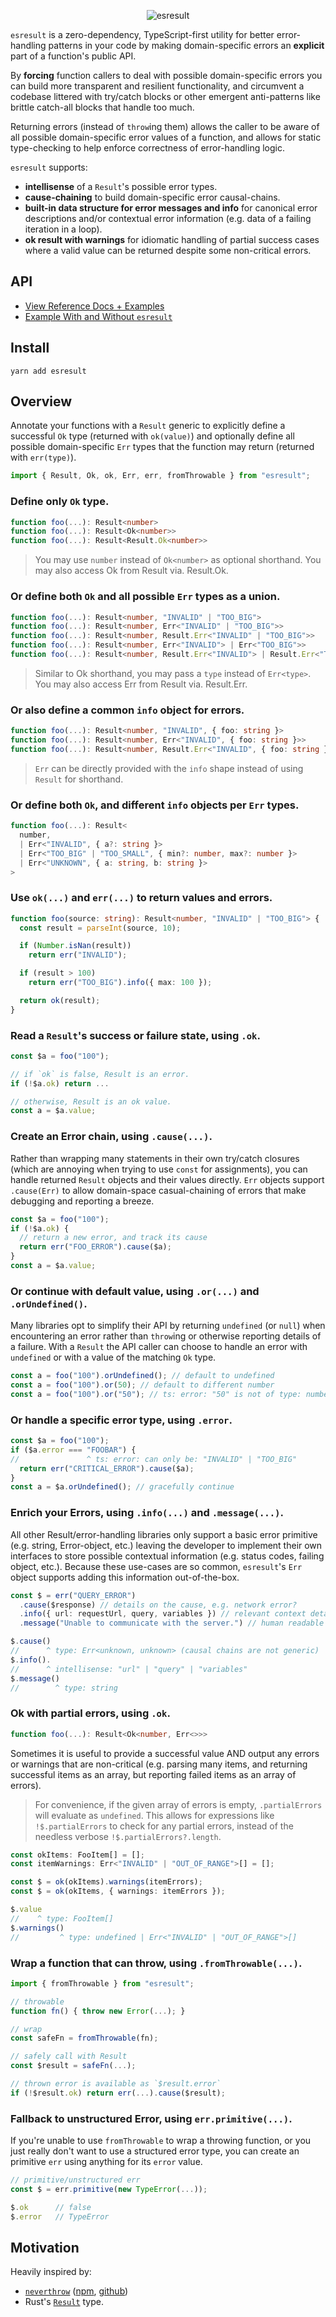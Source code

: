 <p align="center">
  <img src="https://user-images.githubusercontent.com/8391902/147464722-786db152-e32d-429a-955a-d1e12960b8fc.png" alt="esresult" />
</p>

`esresult` is a zero-dependency, TypeScript-first utility for better
error-handling patterns in your code by making domain-specific errors an
**explicit** part of a function's public API.

By **forcing** function callers to deal with possible domain-specific errors you
can build more transparent and resilient functionality, and circumvent a
codebase littered with try/catch blocks or other emergent anti-patterns like
brittle catch-all blocks that handle too much.

Returning errors (instead of `throw`ing them) allows the caller to be aware of
all possible domain-specific error values of a function, and allows for static
type-checking to help enforce correctness of error-handling logic.

`esresult` supports:

- **intellisense** of a `Result`'s possible error types.
- **cause-chaining** to build domain-specific error causal-chains.
- **built-in data structure for error messages and info** for canonical error
  descriptions and/or contextual error information (e.g. data of a failing
  iteration in a loop).
- **ok result with warnings** for idiomatic handling of partial success cases
  where a valid value can be returned despite some non-critical errors.

## API

- [View Reference Docs + Examples](https://ptboyer.github.io/esresult/)
- [Example With and Without `esresult`](./EXAMPLE.md)

## Install

```shell
yarn add esresult
```

## Overview

Annotate your functions with a `Result` generic to explicitly define a
successful `Ok` type (returned with `ok(value)`) and optionally define all
possible domain-specific `Err` types that the function may return (returned with
`err(type)`).

```ts
import { Result, Ok, ok, Err, err, fromThrowable } from "esresult";
```



### Define only `Ok` type.

```ts
function foo(...): Result<number>
function foo(...): Result<Ok<number>>
function foo(...): Result<Result.Ok<number>>
```

> You may use `number` instead of `Ok<number>` as optional shorthand. You may
> also access Ok from Result via. Result.Ok.



### Or define both `Ok` and all possible `Err` types as a union.

```ts
function foo(...): Result<number, "INVALID" | "TOO_BIG">
function foo(...): Result<number, Err<"INVALID" | "TOO_BIG">>
function foo(...): Result<number, Result.Err<"INVALID" | "TOO_BIG">>
function foo(...): Result<number, Err<"INVALID"> | Err<"TOO_BIG">>
function foo(...): Result<number, Result.Err<"INVALID"> | Result.Err<"TOO_BIG">>
```

> Similar to Ok shorthand, you may pass a `type` instead of `Err<type>`. You
> may also access Err from Result via. Result.Err.



### Or also define a common `info` object for errors.

```ts
function foo(...): Result<number, "INVALID", { foo: string }>
function foo(...): Result<number, Err<"INVALID", { foo: string }>>
function foo(...): Result<number, Result.Err<"INVALID", { foo: string }>>
```

> `Err` can be directly provided with the `info` shape instead of using `Result`
> for shorthand.



### Or define both `Ok`, and different `info` objects per `Err` types.

```ts
function foo(...): Result<
  number,
  | Err<"INVALID", { a?: string }>
  | Err<"TOO_BIG" | "TOO_SMALL", { min?: number, max?: number }>
  | Err<"UNKNOWN", { a: string, b: string }>
>
```



### Use `ok(...)` and `err(...)` to return values and errors.

```ts
function foo(source: string): Result<number, "INVALID" | "TOO_BIG"> {
  const result = parseInt(source, 10);

  if (Number.isNan(result))
    return err("INVALID");

  if (result > 100)
    return err("TOO_BIG").info({ max: 100 });

  return ok(result);
}
```



### Read a `Result`'s success or failure state, using `.ok`.

```ts
const $a = foo("100");

// if `ok` is false, Result is an error.
if (!$a.ok) return ...

// otherwise, Result is an ok value.
const a = $a.value;
```



### Create an Error chain, using `.cause(...)`.

Rather than wrapping many statements in their own try/catch closures (which are
annoying when trying to use `const` for assignments), you can handle returned
`Result` objects and their values directly. `Err` objects support `.cause(Err)`
to allow domain-space casual-chaining of errors that make debugging and
reporting a breeze.

```ts
const $a = foo("100");
if (!$a.ok) {
  // return a new error, and track its cause
  return err("FOO_ERROR").cause($a);
}
const a = $a.value;
```



### Or continue with default value, using `.or(...)` and `.orUndefined()`.

Many libraries opt to simplify their API by returning `undefined` (or `null`)
when encountering an error rather than `throw`ing or otherwise reporting details
of a failure. With a `Result` the API caller can choose to handle an error with
`undefined` or with a value of the matching `Ok` type.

```ts
const a = foo("100").orUndefined(); // default to undefined
const a = foo("100").or(50); // default to different number
const a = foo("100").or("50"); // ts: error: "50" is not of type: number
```



### Or handle a specific error type, using `.error`.

```ts
const $a = foo("100");
if ($a.error === "FOOBAR") {
//               ^ ts: error: can only be: "INVALID" | "TOO_BIG"
  return err("CRITICAL_ERROR").cause($a);
}
const a = $a.orUndefined(); // gracefully continue
```



### Enrich your Errors, using `.info(...)` and `.message(...)`.

All other Result/error-handling libraries only support a basic error primitive
(e.g. string, Error-object, etc.) leaving the developer to implement their own
interfaces to store possible contextual information (e.g. status codes, failing
object, etc.). Because these use-cases are so common, `esresult`'s `Err` object
supports adding this information out-of-the-box.

```ts
const $ = err("QUERY_ERROR")
  .cause($response) // details on the cause, e.g. network error?
  .info({ url: requestUrl, query, variables }) // relevant context details
  .message("Unable to communicate with the server.") // human readable

$.cause()
//      ^ type: Err<unknown, unknown> (causal chains are not generic)
$.info().
//      ^ intellisense: "url" | "query" | "variables"
$.message()
//        ^ type: string
```



### Ok with partial errors, using `.ok`.

```ts
function foo(...): Result<Ok<number, Err<>>>
```

Sometimes it is useful to provide a successful value AND output any errors or
warnings that are non-critical (e.g. parsing many items, and returning
successful items as an array, but reporting failed items as an array of errors).

> For convenience, if the given array of errors is empty, `.partialErrors` will
evaluate as `undefined`. This allows for expressions like `!$.partialErrors` to
check for any partial errors, instead of the needless verbose
`!$.partialErrors?.length`.

```ts
const okItems: FooItem[] = [];
const itemWarnings: Err<"INVALID" | "OUT_OF_RANGE">[] = [];

const $ = ok(okItems).warnings(itemErrors);
const $ = ok(okItems, { warnings: itemErrors });

$.value
//    ^ type: FooItem[]
$.warnings()
//         ^ type: undefined | Err<"INVALID" | "OUT_OF_RANGE">[]
```



### Wrap a function that can throw, using `.fromThrowable(...)`.

```ts
import { fromThrowable } from "esresult";

// throwable
function fn() { throw new Error(...); }

// wrap
const safeFn = fromThrowable(fn);

// safely call with Result
const $result = safeFn(...);

// thrown error is available as `$result.error`
if (!$result.ok) return err(...).cause($result);
```



### Fallback to unstructured Error, using `err.primitive(...)`.

If you're unable to use `fromThrowable` to wrap a throwing function, or you just
really don't want to use a structured error type, you can create an primitive
`err` using anything for its `error` value.

```ts
// primitive/unstructured err
const $ = err.primitive(new TypeError(...));

$.ok      // false
$.error   // TypeError
```



## Motivation

Heavily inspired by:
- [`neverthrow`](https://www.npmjs.com/package/neverthrow)
  ([npm](https://www.npmjs.com/package/neverthrow),
  [github](https://github.com/supermacro/neverthrow))
- Rust's [`Result`](https://doc.rust-lang.org/std/result/enum.Result.html) type.
